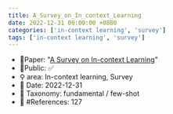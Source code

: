 ```yaml
---
title: A_Survey_on_In_context_Learning
date: 2022-12-31 00:00:00 +0800
categories: ['in-context learning', 'survey']
tags: ['in-context learning', 'survey']
---
```


- 📙Paper: "[A Survey on In-context Learning](https://www.semanticscholar.org/paper/A-Survey-on-In-context-Learning-Dong-Li/30c0cdc414f68211d5d0514df027cec22e005174)"
- 🔑Public: ✅
- ⚲ area: In-context learning, Survey
- 📅 Date: 2022-12-31
- 🔎 Taxonomy: fundamental / few-shot
- 📝 #References: 127
